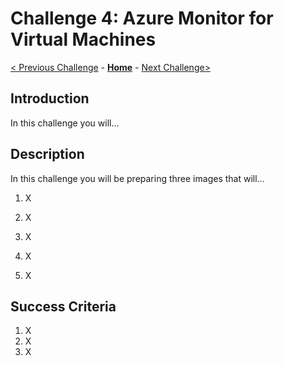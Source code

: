 # Challenge 4: Azure Monitor for Virtual Machines

[< Previous Challenge](./03-Azure-Monitor-For-Applications.md) - **[Home](../README.md)** - [Next Challenge>](./05-Azure-Monitor-For-Containers.md)

## Introduction

In this challenge you will...

## Description

In this challenge you will be preparing three images that will...

1. X

1. X

1. X

1. X

1. X

## Success Criteria

1. X
1. X
1. X